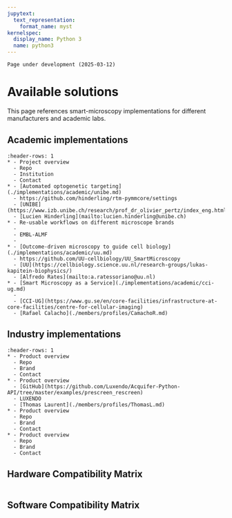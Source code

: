 ```yaml
---
jupytext:
  text_representation:
    format_name: myst
kernelspec:
  display_name: Python 3
  name: python3
---
```

```{important}
Page under development (2025-03-12)
```
# Available solutions
This page references smart-microscopy implementations for different manufacturers and academic labs.

## Academic implementations
```{list-table}
:header-rows: 1
* - Project overview
  - Repo
  - Institution
  - Contact
* - [Automated optogenetic targeting](./implementations/academic/unibe.md)
  - https://github.com/hinderling/rtm-pymmcore/settings
  - [UNIBE](https://www.izb.unibe.ch/research/prof_dr_olivier_pertz/index_eng.html)
  - [Lucien Hinderling](mailto:lucien.hinderling@unibe.ch)
* - Re-usable workflows on different microscope brands
  -
  - EMBL-ALMF
  - 
* - [Outcome-driven microscopy to guide cell biology](./implementations/academic/uu.md)
  - https://github.com/UU-cellbiology/UU_SmartMicroscopy
  - [UU](https://cellbiology.science.uu.nl/research-groups/lukas-kapitein-biophysics/)
  - [Alfredo Rates](mailto:a.ratessoriano@uu.nl)
* - [Smart Microscopy as a Service](./implementations/academic/cci-ug.md)
  - 
  - [CCI-UG](https://www.gu.se/en/core-facilities/infrastructure-at-core-facilities/centre-for-cellular-imaging)
  - [Rafael Calacho](./members/profiles/CamachoR.md)
```

## Industry implementations
```{list-table}
:header-rows: 1
* - Product overview
  - Repo
  - Brand
  - Contact
* - Product overview
  - [GitHub](https://github.com/Luxendo/Acquifer-Python-API/tree/master/examples/prescreen_rescreen)
  - LUXENDO
  - [Thomas Laurent](./members/profiles/ThomasL.md)
* - Product overview
  - Repo
  - Brand
  - Contact
* - Product overview
  - Repo
  - Brand
  - Contact
```

## Hardware Compatibility Matrix

```{include} implementations/_compatibility_hardware.md
```

## Software Compatibility Matrix

```{include} implementations/_compatibility_software.md
```